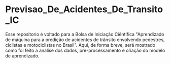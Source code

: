 # Previsao_De_Acidentes_De_Transito_IC
Esse repositorio é voltado para a Bolsa de Iniciação Ciêntifica "Aprendizado de máquina para a predição de acidentes de trânsito envolvendo pedestres, ciclistas e motociclistas no Brasil". Aqui, de forma breve, será mostrado como foi feito a analise dos dados, pre-processamento e criação do modelo de aprendizado. 
